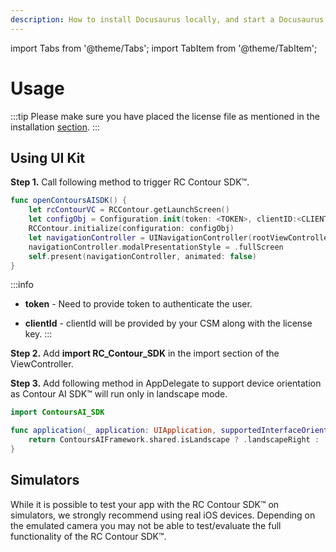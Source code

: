 ```yaml
---
description: How to install Docusaurus locally, and start a Docusaurus site in no time.
---
```

import Tabs from '@theme/Tabs';
import TabItem from '@theme/TabItem';

# Usage

:::tip
Please make sure you have placed the license file as mentioned in the installation [section](installation.md).
:::

## Using UI Kit

**Step 1.** Call following method to trigger RC Contour SDK™.

```Swift
func openContoursAISDK() {
    let rcContourVC = RCContour.getLaunchScreen()
    let configObj = Configuration.init(token: <TOKEN>, clientID:<CLIENT ID>)
    RCContour.initialize(configuration: configObj)
    let navigationController = UINavigationController(rootViewController: rcContourVC)
    navigationController.modalPresentationStyle = .fullScreen
    self.present(navigationController, animated: false)
}
```

:::info
* **token** - Need to provide token to authenticate the user.

* **clientId** - clientId will be provided by your CSM along with the license key.
:::

**Step 2.** Add **import RC_Contour_SDK** in the import section of the ViewController.

**Step 3.** Add following method in AppDelegate to support device orientation as Contour AI SDK™ will run only in landscape mode.

```Swift
import ContoursAI_SDK

func application(_ application: UIApplication, supportedInterfaceOrientationsFor window: UIWindow?) -> UIInterfaceOrientationMask {
    return ContoursAIFramework.shared.isLandscape ? .landscapeRight : .portrait
}
```

## Simulators
While it is possible to test your app with the RC Contour SDK™ on simulators, we strongly recommend using real iOS devices. Depending on the emulated camera you may not be able to test/evaluate the full functionality of the RC Contour SDK™.

